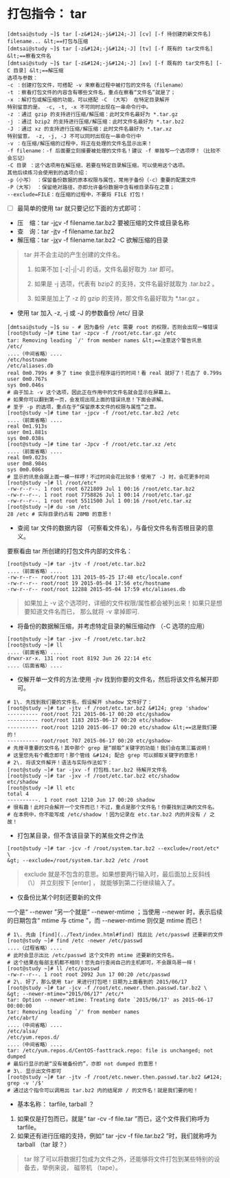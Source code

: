 # 打包指令： tar

```
[dmtsai@study ~]$ tar [-z&#124;-j&#124;-J] [cv] [-f 待创建的新文件名] filename... &lt;==打包与压缩
[dmtsai@study ~]$ tar [-z&#124;-j&#124;-J] [tv] [-f 既有的 tar文件名] &lt;==察看文件名
[dmtsai@study ~]$ tar [-z&#124;-j&#124;-J] [xv] [-f 既有的 tar文件名] [-C 目录] &lt;==解压缩
选项与参数：
-c ：创建打包文件，可搭配 -v 来察看过程中被打包的文件名（filename）
-t ：察看打包文件的内容含有哪些文件名，重点在察看“文件名”就是了；
-x ：解打包或解压缩的功能，可以搭配 -C （大写） 在特定目录解开
特别留意的是， -c, -t, -x 不可同时出现在一串命令行中。
-z ：通过 gzip 的支持进行压缩/解压缩：此时文件名最好为 *.tar.gz
-j ：通过 bzip2 的支持进行压缩/解压缩：此时文件名最好为 *.tar.bz2
-J ：通过 xz 的支持进行压缩/解压缩：此时文件名最好为 *.tar.xz
特别留意， -z, -j, -J 不可以同时出现在一串命令行中
-v ：在压缩/解压缩的过程中，将正在处理的文件名显示出来！
-f filename：-f 后面要立刻接要被处理的文件名！建议 -f 单独写一个选项啰！（比较不会忘记）
-C 目录 ：这个选项用在解压缩，若要在特定目录解压缩，可以使用这个选项。
其他后续练习会使用到的选项介绍：
-p（小写） ：保留备份数据的原本权限与属性，常用于备份（-c）重要的配置文件
-P（大写） ：保留绝对路径，亦即允许备份数据中含有根目录存在之意；
--exclude=FILE：在压缩的过程中，不要将 FILE 打包！
```

- [ ] 最简单的使用 tar 就只要记忆下面的方式即可：

- 压　缩：tar -j<u>c</u>v -f filename.tar.bz2 要被压缩的文件或目录名称
- 查　询：tar -j<u>t</u>v -f filename.tar.bz2
- 解压缩：tar -j<u>x</u>v -f filename.tar.bz2 -C 欲解压缩的目录

> tar 并不会主动的产生创建的文件名。
>
> 1. 如果不加 [-z|-j|-J] 的话，文件名最好取为 .tar 即可。
>
> 2. 如果是 -j 选项，代表有 bzip2 的支持，文件名最好就取为 .tar.bz2 。
> 3. 如果是加上了 -z 的 gzip 的支持，那文件名最好取为 *.tar.gz 。

- 使用 tar 加入 -z, -j 或 -J 的参数备份 /etc/ 目录

```
[dmtsai@study ~]$ su - # 因为备份 /etc 需要 root 的权限，否则会出现一堆错误
[root@study ~]# time tar -zpcv -f /root/etc.tar.gz /etc
tar: Removing leading `/' from member names &lt;==注意这个警告讯息
/etc/
....（中间省略）....
/etc/hostname
/etc/aliases.db
real 0m0.799s # 多了 time 会显示程序运行的时间！看 real 就好了！花去了 0.799s
user 0m0.767s
sys 0m0.046s
# 由于加上 -v 这个选项，因此正在作用中的文件名就会显示在屏幕上。
# 如果你可以翻到第一页，会发现出现上面的错误讯息！下面会讲解。
# 至于 -p 的选项，重点在于“保留原本文件的权限与属性”之意。
[root@study ~]# time tar -jpcv -f /root/etc.tar.bz2 /etc
....（前面省略）....
real 0m1.913s
user 0m1.881s
sys 0m0.038s
[root@study ~]# time tar -Jpcv -f /root/etc.tar.xz /etc
....（前面省略）....
real 0m9.023s
user 0m8.984s
sys 0m0.086s
# 显示的讯息会跟上面一模一样啰！不过时间会花比较多！使用了 -J 时，会花更多时间
[root@study ~]# ll /root/etc*
-rw-r--r--. 1 root root 6721809 Jul 1 00:16 /root/etc.tar.bz2
-rw-r--r--. 1 root root 7758826 Jul 1 00:14 /root/etc.tar.gz
-rw-r--r--. 1 root root 5511500 Jul 1 00:16 /root/etc.tar.xz
[root@study ~]# du -sm /etc
28 /etc # 实际目录约占有 28MB 的意思！
```

- 查阅 tar 文件的数据内容 （可察看文件名），与备份文件名有否根目录的意义。

要察看由 tar 所创建的打包文件内部的文件名：

```
[root@study ~]# tar -jtv -f /root/etc.tar.bz2
....（前面省略）....
-rw-r--r-- root/root 131 2015-05-25 17:48 etc/locale.conf
-rw-r--r-- root/root 19 2015-05-04 17:56 etc/hostname
-rw-r--r-- root/root 12288 2015-05-04 17:59 etc/aliases.db
```

> 如果加上 -v 这个选项时，详细的文件权限/属性都会被列出来！如果只是想要知道文件名而已， 那么就将 -v 拿掉即可.

- 将备份的数据解压缩，并考虑特定目录的解压缩动作 （-C 选项的应用）

```
[root@study ~]# tar -jxv -f /root/etc.tar.bz2
[root@study ~]# ll
....（前面省略）....
drwxr-xr-x. 131 root root 8192 Jun 26 22:14 etc
....（后面省略）....
```

- 仅解开单一文件的方法:使用 -jtv 找到你要的文件名，然后将该文件名解开即可。

```
# 1\. 先找到我们要的文件名，假设解开 shadow 文件好了：
[root@study ~]# tar -jtv -f /root/etc.tar.bz2 &#124; grep 'shadow'
---------- root/root 721 2015-06-17 00:20 etc/gshadow
---------- root/root 1183 2015-06-17 00:20 etc/shadow-
---------- root/root 1210 2015-06-17 00:20 etc/shadow &lt;==这是我们要的！
---------- root/root 707 2015-06-17 00:20 etc/gshadow-
# 先搜寻重要的文件名！其中那个 grep 是“撷取”关键字的功能！我们会在第三篇说明！
# 这里您先有个概念即可！那个管线 &#124; 配合 grep 可以撷取关键字的意思！
# 2\. 将该文件解开！语法与实际作法如下：
[root@study ~]# tar -jxv -f 打包档.tar.bz2 待解开文件名
[root@study ~]# tar -jxv -f /root/etc.tar.bz2 etc/shadow
etc/shadow
[root@study ~]# ll etc
total 4
----------. 1 root root 1210 Jun 17 00:20 shadow
# 很有趣！此时只会解开一个文件而已！不过，重点是那个文件名！你要找到正确的文件名。
# 在本例中，你不能写成 /etc/shadow ！因为记录在 etc.tar.bz2 内的并没有 / 之故！
```

- 打包某目录，但不含该目录下的某些文件之作法

```
[root@study ~]# tar -jcv -f /root/system.tar.bz2 --exclude=/root/etc* \
&gt; --exclude=/root/system.tar.bz2 /etc /root
```

> exclude 就是不包含的意思。如果想要两行输入时，最后面加上反斜线 （\） 并立刻按下 [enter] ， 就能够到第二行继续输入了。

- 仅备份比某个时刻还要新的文件

一个是“ --newer ”另一个就是“ --newer-mtime ；当使用 --newer 时，表示后续的日期包含“ mtime 与 ctime ”，而 --newer-mtime 则仅是 mtime 而已！

```
# 1\. 先由 [find](../Text/index.html#find) 找出比 /etc/passwd 还要新的文件
[root@study ~]# find /etc -newer /etc/passwd
....（过程省略）....
# 此时会显示出比 /etc/passwd 这个文件的 mtime 还要新的文件名，
# 这个结果在每部主机都不相同！您先自行查阅自己的主机即可，不会跟鸟哥一样！
[root@study ~]# ll /etc/passwd
-rw-r--r--. 1 root root 2092 Jun 17 00:20 /etc/passwd
# 2\. 好了，那么使用 tar 来进行打包吧！日期为上面看到的 2015/06/17
[root@study ~]# tar -jcv -f /root/etc.newer.then.passwd.tar.bz2 \
&gt; --newer-mtime="2015/06/17" /etc/*
tar: Option --newer-mtime: Treating date `2015/06/17' as 2015-06-17 00:00:00
tar: Removing leading `/' from member names
/etc/abrt/
....（中间省略）....
/etc/alsa/
/etc/yum.repos.d/
....（中间省略）....
tar: /etc/yum.repos.d/CentOS-fasttrack.repo: file is unchanged; not dumped
# 最后行显示的是“没有被备份的”，亦即 not dumped 的意思！
# 3\. 显示出文件即可
[root@study ~]# tar -jtv -f /root/etc.newer.then.passwd.tar.bz2 &#124; grep -v '/$'
# 通过这个指令可以调用出 tar.bz2 内的结尾非 / 的文件名！就是我们要的啦！
```

- 基本名称： tarfile, tarball ？

1. 如果仅是打包而已，就是“ tar -cv -f file.tar ”而已，这个文件我们称呼为 tarfile。
2. 如果还有进行压缩的支持，例如“ tar -jcv -f file.tar.bz2 ”时，我们就称呼为 tarball （tar 球？）

> tar 除了可以将数据打包成为文件之外，还能够将文件打包到某些特别的设备去，举例来说， 磁带机 （tape）。